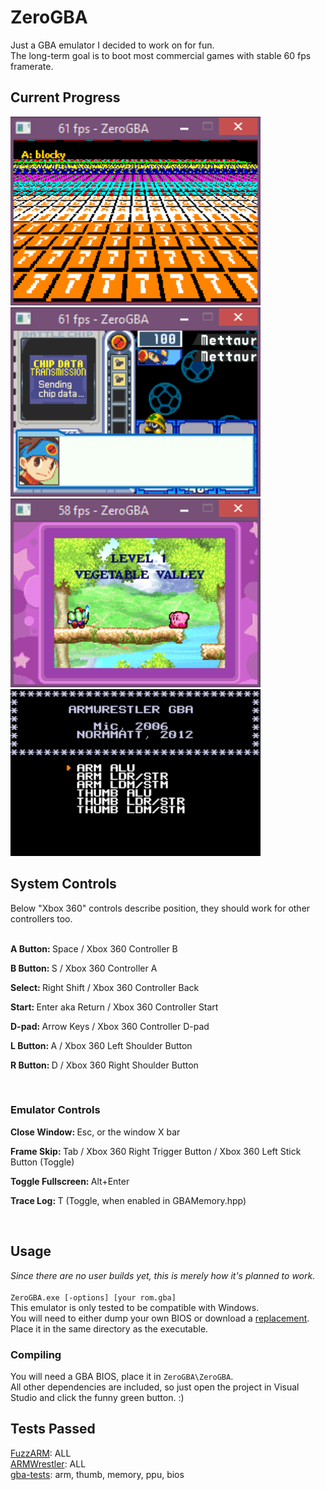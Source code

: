 <h1>ZeroGBA</h1>
Just a GBA emulator I decided to work on for fun.<br>
The long-term goal is to boot most commercial games with stable 60 fps framerate.<br>
<h2>Current Progress</h2>
<img src="/ZeroGBA/non-code/screenshots/m7Demo.gif" width="400">
<img src="/ZeroGBA/non-code/screenshots/mmbn.gif" width="400">
<img src="/ZeroGBA/non-code/screenshots/kirby.gif" width="400">
<img src="/ZeroGBA/non-code/screenshots/armwrestler pass.gif" width="400">
<h2>System Controls</h2>
Below "Xbox 360" controls describe position, they should work for other controllers too.<br><br>
<p><b>A Button: </b>Space / Xbox 360 Controller B</p>
<p><b>B Button: </b>S / Xbox 360 Controller A</p>
<p><b>Select: </b>Right Shift / Xbox 360 Controller Back</p>
<p><b>Start: </b>Enter aka Return / Xbox 360 Controller Start</p>
<p><b>D-pad: </b>Arrow Keys / Xbox 360 Controller D-pad</p>
<p><b>L Button: </b>A / Xbox 360 Left Shoulder Button</p>
<p><b>R Button: </b>D / Xbox 360 Right Shoulder Button</p><br>
<h3>Emulator Controls</h3>
<p><b>Close Window: </b>Esc, or the window X bar</p>
<p><b>Frame Skip: </b>Tab / Xbox 360 Right Trigger Button / Xbox 360 Left Stick Button (Toggle)</p>
<p><b>Toggle Fullscreen: </b>Alt+Enter</p>
<p><b>Trace Log: </b>T (Toggle, when enabled in GBAMemory.hpp)</p><br>
<h2>Usage</h2>
<i>Since there are no user builds yet, this is merely how it's planned to work.</i><br><br>
<code>ZeroGBA.exe [-options] [your rom.gba]</code><br>
This emulator is only tested to be compatible with Windows.<br>
You will need to either dump your own BIOS or download a <a href="https://github.com/Nebuleon/ReGBA/blob/master/bios/gba_bios.bin">replacement</a>.<br>
Place it in the same directory as the executable.<br>
<h3>Compiling</h3>
You will need a GBA BIOS, place it in <code>ZeroGBA\ZeroGBA</code>.<br>
All other dependencies are included, so just open the project in Visual Studio and click the funny green button.  :)<br>
<h2>Tests Passed</h2>
<a href="https://github.com/DenSinH/FuzzARM">FuzzARM</a>: ALL<br>
<a href="https://github.com/destoer/armwrestler-gba-fixed">ARMWrestler</a>: ALL<br>
<a href="https://github.com/jsmolka/gba-tests">gba-tests</a>: arm, thumb, memory, ppu, bios<br>
